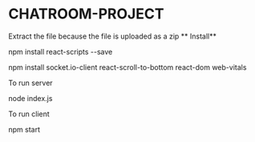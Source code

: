 # CHATROOM-PROJECT
Extract the file because the file is uploaded as a zip
** Install**

npm install react-scripts --save

npm install socket.io-client react-scroll-to-bottom react-dom web-vitals

To run server

node index.js

To run client

npm start

